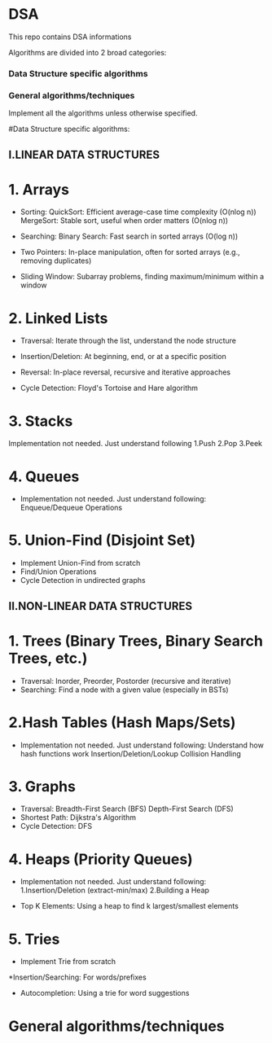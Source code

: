 # DSA
This repo contains DSA informations


Algorithms are divided into 2 broad categories:

### Data Structure specific algorithms

### General algorithms/techniques

Implement all the algorithms unless otherwise specified.


#Data Structure specific algorithms:

## I.LINEAR DATA STRUCTURES

# 1. Arrays
   * Sorting:
      QuickSort: Efficient average-case time complexity (O(nlog n))
      MergeSort: Stable sort, useful when order matters (O(nlog n))

   * Searching:
      Binary Search: Fast search in sorted arrays (O(log n))

   * Two Pointers:
      In-place manipulation, often for sorted arrays (e.g., removing duplicates)

   * Sliding Window:
      Subarray problems, finding maximum/minimum within a window

# 2. Linked Lists
   * Traversal:
      Iterate through the list, understand the node structure
    
   * Insertion/Deletion:
      At beginning, end, or at a specific position
    
   * Reversal:
      In-place reversal, recursive and iterative approaches

   * Cycle Detection:
      Floyd's Tortoise and Hare algorithm
    
# 3. Stacks
   Implementation not needed. Just understand following
    1.Push
    2.Pop
    3.Peek 

# 4. Queues
   *  Implementation not needed. Just understand following:
      Enqueue/Dequeue Operations

# 5. Union-Find (Disjoint Set)
  *  Implement Union-Find from scratch
  *  Find/Union Operations
  *  Cycle Detection in undirected graphs
  
## II.NON-LINEAR DATA STRUCTURES

# 1. Trees (Binary Trees, Binary Search Trees, etc.)
   * Traversal:
      Inorder, Preorder, Postorder (recursive and iterative)
   * Searching:
      Find a node with a given value (especially in BSTs)

# 2.Hash Tables (Hash Maps/Sets)
   * Implementation not needed. Just understand following:
        Understand how hash functions work
        Insertion/Deletion/Lookup
        Collision Handling

# 3. Graphs
  * Traversal:
        Breadth-First Search (BFS)
        Depth-First Search (DFS)
  * Shortest Path:
        Dijkstra's Algorithm
  *  Cycle Detection:
        DFS

#  4. Heaps (Priority Queues)
   * Implementation not needed. Just understand following:
      1.Insertion/Deletion (extract-min/max)
      2.Building a Heap

   * Top K Elements:
      Using a heap to find k largest/smallest elements

#  5. Tries
   * Implement Trie from scratch

   *Insertion/Searching:
      For words/prefixes

   * Autocompletion:
      Using a trie for word suggestions


#  General algorithms/techniques
